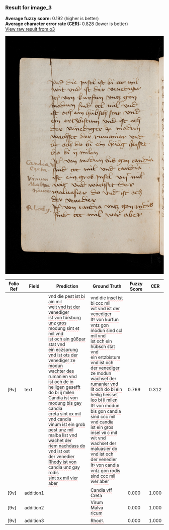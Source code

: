 ### Result for image_3
**Average fuzzy score:** 0.192 (higher is better)<br>**Average character error rate (CER):** 0.828 (lower is better)<br>[View raw result from o3](https://github.com/RISE-UNIBAS/humanities_data_benchmark/blob/main/results/2025-10-24/T0282/request_T0282_image_3.json)

<img src="https://github.com/RISE-UNIBAS/humanities_data_benchmark/blob/main/benchmarks/medieval_manuscripts/images/image_3.jpg?raw=true" alt="image_3" width="800px">

<style>
.diff { text-decoration: underline; text-decoration-color: #ffcccc; text-decoration-style: wavy; }
</style>

| Folio Ref | Field | Prediction | Ground Truth | Fuzzy Score | CER |
|-----------|-------|------------|--------------|-------------|-----|
| [9v] | text | vnd die <span class="diff">pest ist bi ain mil<br></span>w<span class="diff">eit vnd ist der venediger<br>ist von t</span>ü<span class="diff">rsburg un</span>z<span class="diff"> gros<br>modung sint et mil vnd<br>ist och ain gůßpar stat vnd<br>ein ec</span>z<span class="diff">sprung vnd ist ots der<br>venediger </span>z<span class="diff">e modun<br></span>w<span class="diff">achter des rumanien vnd<br>ist och de in heiligen gesefft<br>do bi ij milen<br>Candia ist von modung bis gay candia<br>creta sint xx mil vnd candia<br>vinum ist ein grob pest unz mil<br>malba list vnd wachet der<br>riem nachdass do vnd ist ost<br>der venedier<br>Rhody ist von candia unz gay rodis<br>sint xx mil vier aber</span> | vnd die <span class="diff">insel ist bi ccc mil<br> </span>w<span class="diff">it vnd ist der venediger<br> Itꝰ von kurfun vntz gon<br> modun sind ccl mil vnd<br> ist och ein h</span>ü<span class="diff">bsch stat vnd<br> ein ert</span>z<span class="diff">bistum vnd ist och<br> der venediger </span>z<span class="diff">e modun<br> wachset der rumanier vnd<br> lit och do bi ein heilig heisset<br> leo bi ii milen<br> Itꝰ von modun bis gon candia<br> sind ccc mil vnd candia<br> ist ein gros insel vii c mil<br> wit vnd wachset der<br> maluasier do vnd ist och<br> der venedier<br> Itꝰ von candia vnt</span>z<span class="diff"> gon rodis<br> sind ccc mil </span>w<span class="diff">er aber</span> | 0.769 | 0.312 |
| [9v] | addition1 |  | <span class="diff">Candia vff<br> Creta</span> | 0.000 | 1.000 |
| [9v] | addition2 |  | <span class="diff">Virum<br> Malva<br> ricum</span> | 0.000 | 1.000 |
| [9v] | addition3 |  | <span class="diff">Rhodꝰ.</span> | 0.000 | 1.000 |
